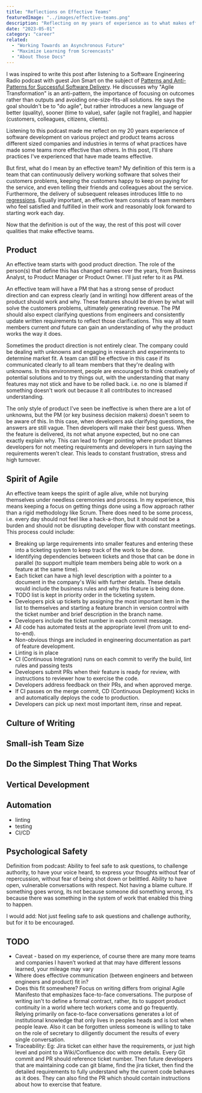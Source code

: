 ```yaml
---
title: "Reflections on Effective Teams"
featuredImage: "../images/effective-teams.png"
description: "Reflecting on my years of experience as to what makes effective software delivery teams."
date: "2023-05-01"
category: "career"
related:
  - "Working Towards an Asynchronous Future"
  - "Maximize Learning from Screencasts"
  - "About Those Docs"
---
```


I was inspired to write this post after listening to a Software Engineering Radio podcast with guest Jon Smart on the subject of [Patterns and Anti-Patterns for Successful Software Delivery](https://www.se-radio.net/2022/12/episode-543-jon-smart-on-patterns-and-anti-patterns-for-successful-software-delivery-in-enterprises/). He discusses why "Agile Transformation" is an anti-pattern, the importance of focusing on outcomes rather than outputs and avoiding one-size-fits-all solutions. He says the goal shouldn't be to "do agile", but rather introduces a new language of better (quality), sooner (time to value), safer (agile not fragile), and happier (customers, colleagues, citizens, clients).

Listening to this podcast made me reflect on my 20 years experience of software development on various project and product teams across different sized companies and industries in terms of what practices have made some teams more effective than others. In this post, I'll share practices I've experienced that have made teams effective.

But first, what do I mean by an effective team? My definition of this term is a team that can continuously delivery working software that solves their customers problems, keeping the customers happy to keep on paying for the service, and even telling their friends and colleagues about the service. Furthermore, the delivery of subsequent releases introduces little to no [regressions](https://en.wikipedia.org/wiki/Software_regression). Equally important, an effective team consists of team members who feel satisfied and fulfilled in their work and reasonably look forward to starting work each day.

Now that the definition is out of the way, the rest of this post will cover qualities that make effective teams.

## Product

An effective team starts with good product direction. The role of the person(s) that define this has changed names over the years, from Business Analyst, to Product Manager or Product Owner. I'll just refer to it as PM.

An effective team will have a PM that has a strong sense of product direction and can express clearly (and in writing) how different areas of the product should work and why. These features should be driven by what will solve the customers problems, ultimately generating revenue. The PM should also expect clarifying questions from engineers and consistently update written requirements to reflect those clarifications. This way all team members current *and* future can gain an understanding of why the product works the way it does.

Sometimes the product direction is not entirely clear. The company could be dealing with unknowns and engaging in research and experiments to determine market fit. A team can still be effective in this case if its communicated clearly to all team members that they're dealing with unknowns. In this environment, people are encouraged to think creatively of potential solutions and to try things out, with the understanding that many features may not stick and have to be rolled back. i.e. no one is blamed if something doesn't work out because it all contributes to increased understanding.

The only style of product I've seen be ineffective is when there are a lot of unknowns, but the PM (or key business decision makers) doesn't seem to be aware of this. In this case, when developers ask clarifying questions, the answers are still vague. Then developers will make their best guess. When the feature is delivered, its not what anyone expected, but no one can exactly explain why. This can lead to finger pointing where product blames developers for not meeting requirements and developers in turn saying the requirements weren't clear. This leads to constant frustration, stress and high turnover.

## Spirit of Agile

An effective team keeps the spirit of agile alive, while not burying themselves under needless ceremonies and process. In my experience, this means keeping a focus on getting things done using a flow approach rather than a rigid methodology like Scrum. There does need to be some process, i.e. every day should not feel like a hack-a-thon, but it should not be a burden and should not be disrupting developer flow with constant meetings. This process could include:

* Breaking up large requirements into smaller features and entering these into a ticketing system to keep track of the work to be done.
* Identifying dependencies between tickets and those that can be done in parallel (to support multiple team members being able to work on a feature at the same time).
* Each ticket can have a high level description with a pointer to a document in the company's Wiki with further details. These details would include the business rules and why this feature is being done.
* TODO list is kept in priority order in the ticketing system.
* Developers pick up tickets by assigning the most important item in the list to themselves and starting a feature branch in version control with the ticket number and brief description in the branch name.
* Developers include the ticket number in each commit message.
* All code has automated tests at the appropriate level (from unit to end-to-end).
* Non-obvious things are included in engineering documentation as part of feature development.
* Linting is in place
* CI (Continuous Integration) runs on each commit to verify the build, lint rules and passing tests
* Developers submit PRs when their feature is ready for review, with instructions to reviewer how to exercise the code.
* Developers address feedback on their PRs, and when approved merge.
* If CI passes on the merge commit, CD (Continuous Deployment) kicks in and automatically deploys the code to production.
* Developers can pick up next most important item, rinse and repeat.


## Culture of Writing

## Small-ish Team Size

## Do the Simplest Thing That Works

## Vertical Development

## Automation

- linting
- testing
- CI/CD

## Psychological Safety

Definition from podcast: Ability to feel safe to ask questions, to challenge authority, to have your voice heard, to express your thoughts without fear of repercussion, without fear of being shot down or belittled. Ability to have open, vulnerable conversations with respect. Not having a blame culture. If something goes wrong, its not because someone did something wrong, it's because there was something in the system of work that enabled this thing to happen.

I would add: Not just feeling safe to ask questions and challenge authority, but for it to be encouraged.

## TODO
* Caveat - based on my experience, of course there are many more teams and companies I haven’t worked at that may have different lessons learned, your mileage may vary
* Where does effective communication (between engineers and between engineers and product) fit in?
* Does this fit somewhere? Focus on writing differs from original Agile Manifesto that emphasizes face-to-face conversations. The purpose of writing isn't to define a formal contract, rather, its to support product continuity in a world where tech workers come and go frequently. Relying primarily on face-to-face conversations generates a lot of institutional knowledge that only lives in peoples heads and is lost when people leave. Also it can be forgotten unless someone is willing to take on the role of secretary to diligently document the results of every single conversation.
* Traceability: Eg: Jira ticket can either have the requirements, or just high level and point to a Wiki/Confluence doc with more details. Every Git commit and PR should reference ticket number. Then future developers that are maintaining code can git blame, find the jira ticket, then find the detailed requirements to fully understand why the current code behaves as it does. They can also find the PR which should contain instructions about how to exercise that feature.